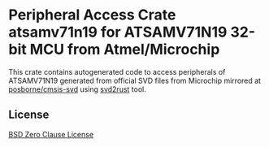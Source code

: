 # Peripheral Access Crate atsamv71n19 for ATSAMV71N19 32-bit MCU from Atmel/Microchip

This crate contains autogenerated code to access peripherals of ATSAMV71N19 generated from official SVD files from Microchip mirrored at [posborne/cmsis-svd](https://github.com/posborne/cmsis-svd) using [svd2rust](https://github.com/rust-embedded/svd2rust/) tool.

## License

[BSD Zero Clause License](https://choosealicense.com/licenses/0bsd/)
